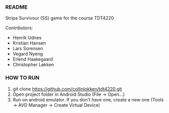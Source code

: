 ### README
Stripa Survivour (SS) game for the course TDT4220

Contributors:
* Henrik Udnes
* Kristian Hansen
* Lars Sorensen
* Vegard Nyeng
* Erlend Haakegaard
* Christopher Løkken

### HOW TO RUN

1. git clone https://github.com/collinlokken/tdt4220.git
2. Open project folder in Android Studio (File -> Open...)
3. Run on android emulator. If you don't have one, create a new one (Tools -> AVD Manager -> Create Virtual Device)
